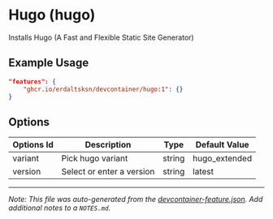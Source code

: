 # Hugo (hugo)

Installs Hugo (A Fast and Flexible Static Site Generator)

## Example Usage

```json
"features": {
    "ghcr.io/erdaltsksn/devcontainer/hugo:1": {}
}
```

## Options

| Options Id | Description | Type | Default Value |
|-----|-----|-----|-----|
| variant | Pick hugo variant | string | hugo_extended |
| version | Select or enter a version | string | latest |



---

_Note: This file was auto-generated from the [devcontainer-feature.json](https://github.com/erdaltsksn/devcontainer/blob/main/src/hugo/devcontainer-feature.json).  Add additional notes to a `NOTES.md`._

